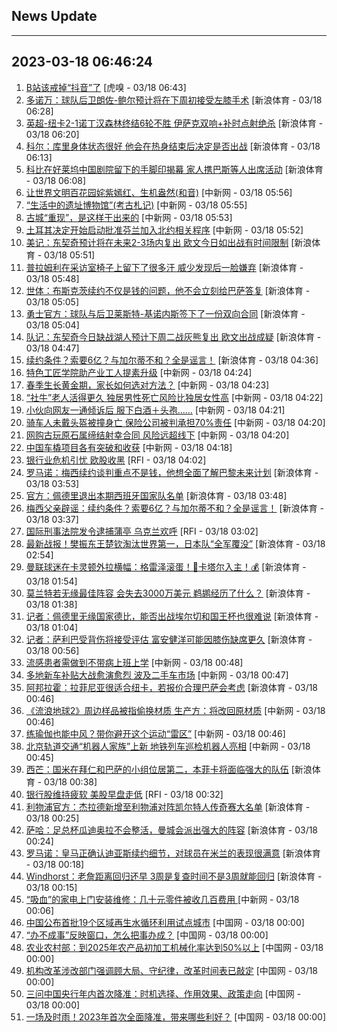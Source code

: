 ## News Update
---
2023-03-18 06:46:24
---
1. <a target="_blank" href="https://www.huxiu.com/article/819220.html">B站该戒掉“抖音”了</a> [虎嗅 - 03/18 06:43]
2. <a target="_blank" href="https://k.sina.cn/article_2018499075_784fda0302001m8gk.html?from=sports&subch=osport">多诺万：球队后卫朗佐-鲍尔预计将在下周初接受左膝手术</a> [新浪体育 - 03/18 06:28]
3. <a target="_blank" href="https://k.sina.cn/article_2018499075_784fda0302001m8gh.html?from=sports&subch=osport">英超-纽卡2-1诺丁汉森林终结6轮不胜 伊萨克双响+补时点射绝杀</a> [新浪体育 - 03/18 06:20]
4. <a target="_blank" href="https://k.sina.cn/article_2018499075_784fda0302001m8ge.html?from=sports&subch=osport">科尔：库里身体状态很好 他会在热身结束后决定是否出战</a> [新浪体育 - 03/18 06:13]
5. <a target="_blank" href="https://k.sina.cn/article_2018499075_784fda0302001m8gc.html?from=sports&subch=osport">科比在好莱坞中国剧院留下的手脚印揭幕 家人携巴斯等人出席活动</a> [新浪体育 - 03/18 06:08]
6. <a target="_blank" href="http://www.chinanews.com//gn/2023/03-18/9974022.shtml">让世界文明百花园姹紫嫣红、生机盎然(和音)</a> [中新网 - 03/18 05:56]
7. <a target="_blank" href="http://www.chinanews.com//cul/2023/03-18/9974021.shtml">“生活中的遗址博物馆”(考古札记)</a> [中新网 - 03/18 05:55]
8. <a target="_blank" href="http://www.chinanews.com//cul/2023/03-18/9974019.shtml">古城“重现”，是这样干出来的</a> [中新网 - 03/18 05:53]
9. <a target="_blank" href="http://www.chinanews.com//gj/2023/03-18/9974018.shtml">土耳其决定开始启动批准芬兰加入北约相关程序</a> [中新网 - 03/18 05:52]
10. <a target="_blank" href="https://k.sina.cn/article_2018499075_784fda0302001m8g6.html?from=sports&subch=osport">美记：东契奇预计将在未来2-3场内复出 欧文今日如出战有时间限制</a> [新浪体育 - 03/18 05:51]
11. <a target="_blank" href="https://k.sina.cn/article_2018499075_784fda0302001m8g5.html?from=sports&subch=osport">普拉姆利在采访室椅子上留下了很多汗 威少发现后一脸嫌弃</a> [新浪体育 - 03/18 05:48]
12. <a target="_blank" href="https://k.sina.cn/article_2018499075_784fda0302001m8fl.html?from=sports&subch=osport">世体：布斯克茨续约不仅是钱的问题，他不会立刻给巴萨答复</a> [新浪体育 - 03/18 05:05]
13. <a target="_blank" href="https://k.sina.cn/article_2018499075_784fda0302001m8fk.html?from=sports&subch=osport">勇士官方：球队与后卫莱斯特-基诺内斯签下了一份双向合同</a> [新浪体育 - 03/18 05:04]
14. <a target="_blank" href="https://k.sina.cn/article_2018499075_784fda0302001m8ff.html?from=sports&subch=osport">队记：东契奇今日缺战湖人预计下周二战灰熊复出 欧文出战成疑</a> [新浪体育 - 03/18 04:47]
15. <a target="_blank" href="https://k.sina.cn/article_2018499075_784fda0304001m8fd.html?from=sports&subch=osport">续约条件？索要6亿？与加尔蒂不和？全是谣言！</a> [新浪体育 - 03/18 04:36]
16. <a target="_blank" href="http://www.chinanews.com//sh/2023/03-18/9974017.shtml">特色工匠学院助产业工人提素升级</a> [中新网 - 03/18 04:24]
17. <a target="_blank" href="http://www.chinanews.com//sh/2023/03-18/9974015.shtml">春季生长黄金期，家长如何选对方法？</a> [中新网 - 03/18 04:23]
18. <a target="_blank" href="http://www.chinanews.com//sh/2023/03-18/9974014.shtml">“社牛”老人活得更久 独居男性死亡风险比独居女性高</a> [中新网 - 03/18 04:22]
19. <a target="_blank" href="http://www.chinanews.com//sh/2023/03-18/9974012.shtml">小伙向网友一通倾诉后 服下白酒＋头孢……</a> [中新网 - 03/18 04:21]
20. <a target="_blank" href="http://www.chinanews.com//sh/2023/03-18/9974011.shtml">骑车人未戴头盔被撞身亡 保险公司被判承担70%责任</a> [中新网 - 03/18 04:20]
21. <a target="_blank" href="http://www.chinanews.com//sh/2023/03-18/9974010.shtml">网购古玩原石属缔结射幸合同 风险远超线下</a> [中新网 - 03/18 04:20]
22. <a target="_blank" href="http://www.chinanews.com//ty/2023/03-18/9974009.shtml">中国车橇项目各有突破和收获</a> [中新网 - 03/18 04:18]
23. <a target="_blank" href="https://www.rfi.fr/cn/%E8%B4%A2%E7%BB%8F%E5%BF%AB%E8%AE%AF/20230317-%E9%93%B6%E8%A1%8C%E8%82%A1%E5%8D%96%E5%8E%8B%E6%B2%89%E9%87%8D-%E7%BE%8E%E8%82%A1%E6%94%B6%E9%BB%91">银行业危机引忧 欧股收黑</a> [RFI - 03/18 04:02]
24. <a target="_blank" href="https://k.sina.cn/article_2018499075_784fda0302001m8f6.html?from=sports&subch=osport">罗马诺：梅西续约谈判重点不是钱，他想全面了解巴黎未来计划</a> [新浪体育 - 03/18 03:53]
25. <a target="_blank" href="https://k.sina.cn/article_2018499075_784fda0302001m8f4.html?from=sports&subch=osport">官方：佩德里退出本期西班牙国家队名单</a> [新浪体育 - 03/18 03:48]
26. <a target="_blank" href="https://k.sina.cn/article_2018499075_784fda0302001m8f2.html?from=sports&subch=osport">梅西父亲辟谣：续约条件？索要6亿？与加尔蒂不和？全是谣言！</a> [新浪体育 - 03/18 03:37]
27. <a target="_blank" href="https://www.rfi.fr/cn/%E8%B4%A2%E7%BB%8F%E5%BF%AB%E8%AE%AF/20230317-%E9%93%B6%E8%A1%8C%E4%B8%9A%E5%8D%B1%E6%9C%BA%E5%BC%95%E5%BF%A7-%E6%AC%A7%E8%82%A1%E6%94%B6%E9%BB%91">国际刑事法院发令逮捕蒲亭 乌克兰欢呼</a> [RFI - 03/18 03:02]
28. <a target="_blank" href="https://k.sina.cn/article_3181157500_bd9c9c7c00101mzsb.html?from=sports&subch=pingpang">最新战报！樊振东王楚钦淘汰世界第一，日本队“全军覆没”</a> [新浪体育 - 03/18 02:54]
29. <a target="_blank" href="https://k.sina.cn/article_2018499075_784fda0302001m8ep.html?from=sports&subch=osport">曼联球迷在卡灵顿外拉横幅：格雷泽滚蛋！🤬卡塔尔入主！💰</a> [新浪体育 - 03/18 01:54]
30. <a target="_blank" href="https://k.sina.cn/article_5887996859_15ef3b3bb001010vh3.html?from=sports&subch=nba">莫兰特若无缘最佳阵容 会失去3000万美元 鹈鹕经历了什么？</a> [新浪体育 - 03/18 01:38]
31. <a target="_blank" href="https://k.sina.cn/article_2018499075_784fda0302001m8eg.html?from=sports&subch=osport">记者：佩德里无缘国家德比，能否出战埃尔切和国王杯也很难说</a> [新浪体育 - 03/18 01:04]
32. <a target="_blank" href="https://k.sina.cn/article_2018499075_784fda0302001m8ed.html?from=sports&subch=osport">记者：萨利巴受背伤将接受评估 富安健洋可能因膝伤缺席更久</a> [新浪体育 - 03/18 00:56]
33. <a target="_blank" href="http://www.chinanews.com//sh/2023/03-18/9974007.shtml">流感患者需做到不带病上班上学</a> [中新网 - 03/18 00:48]
34. <a target="_blank" href="http://www.chinanews.com//cj/2023/03-18/9974006.shtml">多地新车补贴大战愈演愈烈 波及二手车市场</a> [中新网 - 03/18 00:47]
35. <a target="_blank" href="https://k.sina.cn/article_2018499075_784fda0302001m8ec.html?from=sports&subch=osport">阿邦拉霍：拉菲尼亚很适合纽卡，若报价合理巴萨会考虑</a> [新浪体育 - 03/18 00:46]
36. <a target="_blank" href="http://www.chinanews.com//cul/2023/03-18/9974004.shtml">《流浪地球2》周边样品被指偷换材质 生产方：将改回原材质</a> [中新网 - 03/18 00:46]
37. <a target="_blank" href="http://www.chinanews.com//ty/2023/03-18/9974005.shtml">练瑜伽也能中风？带你避开这个运动“雷区”</a> [中新网 - 03/18 00:46]
38. <a target="_blank" href="http://www.chinanews.com//sh/2023/03-18/9974003.shtml">北京轨道交通“机器人家族”上新 地铁列车巡检机器人亮相</a> [中新网 - 03/18 00:45]
39. <a target="_blank" href="https://k.sina.cn/article_2018499075_784fda0302001m8eb.html?from=sports&subch=osport">西芒：国米在拜仁和巴萨的小组位居第二，本菲卡将面临强大的队伍</a> [新浪体育 - 03/18 00:38]
40. <a target="_blank" href="https://www.rfi.fr/cn/%E5%9B%BD%E9%99%85%E6%8A%A5%E9%81%93/20230317-%E5%9B%BD%E9%99%85%E5%88%91%E4%BA%8B%E6%B3%95%E9%99%A2%E5%8F%91%E4%BB%A4%E9%80%AE%E6%8D%95%E8%92%B2%E4%BA%AD-%E4%B9%8C%E5%85%8B%E5%85%B0%E6%AC%A2%E5%91%BC">银行股维持疲软 美股早盘走低</a> [RFI - 03/18 00:32]
41. <a target="_blank" href="https://k.sina.cn/article_2018499075_784fda0302001m8e9.html?from=sports&subch=osport">利物浦官方：杰拉德新增至利物浦对阵凯尔特人传奇赛大名单</a> [新浪体育 - 03/18 00:25]
42. <a target="_blank" href="https://k.sina.cn/article_2018499075_784fda0302001m8e8.html?from=sports&subch=osport">萨哈：足总杯瓜迪奥拉不会整活，曼城会派出强大的阵容</a> [新浪体育 - 03/18 00:24]
43. <a target="_blank" href="https://k.sina.cn/article_2018499075_784fda0302001m8e7.html?from=sports&subch=osport">罗马诺：皇马正确认迪亚斯续约细节，对球员在米兰的表现很满意</a> [新浪体育 - 03/18 00:18]
44. <a target="_blank" href="https://k.sina.cn/article_2018499075_784fda0302001m8e6.html?from=sports&subch=osport">Windhorst：老詹距离回归还早 3周是复查时间不是3周就能回归</a> [新浪体育 - 03/18 00:15]
45. <a target="_blank" href="http://www.chinanews.com//cj/2023/03-18/9974000.shtml">“吸血”的家电上门安装维修：几十元零件被收几百费用 </a> [中新网 - 03/18 00:06]
46. <a target="_blank" href="http://news.china.com.cn/2023-03/18/content_85176033.htm">中国公布首批19个区域再生水循环利用试点城市</a> [中国网 - 03/18 00:00]
47. <a target="_blank" href="http://news.china.com.cn/2023-03/18/content_85176198.htm">“办不成事”反映窗口，怎么把事办成？</a> [中国网 - 03/18 00:00]
48. <a target="_blank" href="http://news.china.com.cn/2023-03/18/content_85176199.htm">农业农村部：到2025年农产品初加工机械化率达到50%以上</a> [中国网 - 03/18 00:00]
49. <a target="_blank" href="http://news.china.com.cn/2023-03/18/content_85176070.htm">机构改革涉改部门强调顾大局、守纪律，改革时间表已敲定</a> [中国网 - 03/18 00:00]
50. <a target="_blank" href="http://news.china.com.cn/2023-03/18/content_85175970.htm">三问中国央行年内首次降准：时机选择、作用效果、政策走向</a> [中国网 - 03/18 00:00]
51. <a target="_blank" href="http://news.china.com.cn/2023-03/18/content_85176034.htm">一场及时雨！2023年首次全面降准，带来哪些利好？</a> [中国网 - 03/18 00:00]
